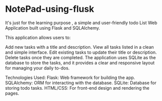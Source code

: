 # NotePad-using-flusk
It's just for the learning purpose , a simple and user-friendly todo List Web Application built using Flask and SQLAlchemy.

This application allows users to:

Add new tasks with a title and description.
View all tasks listed in a clean and simple interface.
Edit existing tasks to update their title or description.
Delete tasks once they are completed.
The application uses SQLite as the database to store the tasks, and it provides a clear and responsive layout for managing your daily to-dos.

Technologies Used:
Flask: Web framework for building the app.
SQLAlchemy: ORM for interacting with the database.
SQLite: Database for storing todo tasks.
HTML/CSS: For front-end design and rendering the pages.
